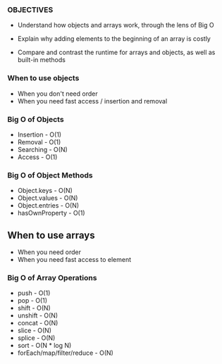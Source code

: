 ### OBJECTIVES

* Understand how objects and arrays work,
through the lens of Big O

* Explain why adding elements to the beginning 
of an array is costly

* Compare and contrast the runtime for arrays and objects, 
as well as built-in methods

### When to use objects

* When you don't need order
* When you need fast access / insertion and removal

### Big O of Objects
- Insertion - O(1)
- Removal - O(1)
- Searching - O(N)
- Access - O(1)

### Big O of Object Methods 
- Object.keys - O(N)
- Object.values - O(N)
- Object.entries - O(N)
- hasOwnProperty - O(1)

## When to use arrays

* When you need order
* When you need fast access to element

### Big O of Array Operations
* push - O(1)
* pop - O(1)
* shift - O(N)
* unshift - O(N)
* concat - O(N)
* slice - O(N)
* splice - O(N)
* sort - O(N * log N)
* forEach/map/filter/reduce - O(N)